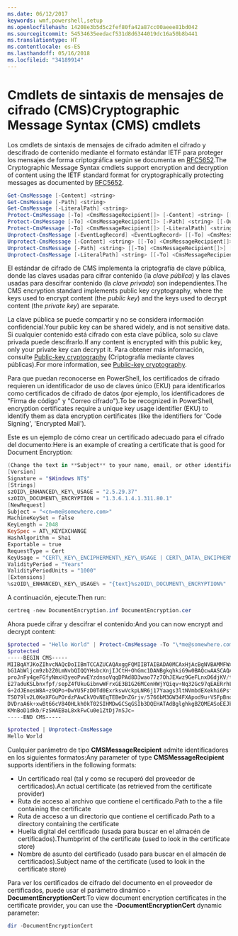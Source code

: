 ```yaml
---
ms.date: 06/12/2017
keywords: wmf,powershell,setup
ms.openlocfilehash: 14208e3b5d5c2fef80fa42a87cc00aeee81bd042
ms.sourcegitcommit: 54534635eedacf531d8d6344019dc16a50b8b441
ms.translationtype: HT
ms.contentlocale: es-ES
ms.lasthandoff: 05/16/2018
ms.locfileid: "34189914"
---
```

# <a name="cryptographic-message-syntax-cms-cmdlets"></a><span data-ttu-id="006ff-102">Cmdlets de sintaxis de mensajes de cifrado (CMS)</span><span class="sxs-lookup"><span data-stu-id="006ff-102">Cryptographic Message Syntax (CMS) cmdlets</span></span>

<span data-ttu-id="006ff-103">Los cmdlets de sintaxis de mensajes de cifrado admiten el cifrado y descifrado de contenido mediante el formato estándar IETF para proteger los mensajes de forma criptográfica según se documenta en [RFC5652](https://tools.ietf.org/html/rfc5652).</span><span class="sxs-lookup"><span data-stu-id="006ff-103">The Cryptographic Message Syntax cmdlets support encryption and decryption of content using the IETF standard format for cryptographically protecting messages as documented by [RFC5652](https://tools.ietf.org/html/rfc5652).</span></span>

```powershell
Get-CmsMessage [-Content] <string>
Get-CmsMessage [-Path] <string>
Get-CmsMessage [-LiteralPath] <string>
Protect-CmsMessage [-To] <CmsMessageRecipient[]> [-Content] <string> [[-OutFile] <string>]
Protect-CmsMessage [-To] <CmsMessageRecipient[]> [-Path] <string> [[-OutFile] <string>]
Protect-CmsMessage [-To] <CmsMessageRecipient[]> [-LiteralPath] <string> [[-OutFile] <string>]
Unprotect-CmsMessage [-EventLogRecord] <EventLogRecord> [[-To] <CmsMessageRecipient[]>] [-IncludeContext]
Unprotect-CmsMessage [-Content] <string> [[-To] <CmsMessageRecipient[]>] [-IncludeContext]
Unprotect-CmsMessage [-Path] <string> [[-To] <CmsMessageRecipient[]>] [-IncludeContext]
Unprotect-CmsMessage [-LiteralPath] <string> [[-To] <CmsMessageRecipient[]>] [-IncludeContext]
```

<span data-ttu-id="006ff-104">El estándar de cifrado de CMS implementa la criptografía de clave pública, donde las claves usadas para cifrar contenido (la *clave pública*) y las claves usadas para descifrar contenido (la *clave privada*) son independientes.</span><span class="sxs-lookup"><span data-stu-id="006ff-104">The CMS encryption standard implements public key cryptography, where the keys used to encrypt content (the *public key*) and the keys used to decrypt content (the *private key*) are separate.</span></span>

<span data-ttu-id="006ff-105">La clave pública se puede compartir y no se considera información confidencial.</span><span class="sxs-lookup"><span data-stu-id="006ff-105">Your public key can be shared widely, and is not sensitive data.</span></span> <span data-ttu-id="006ff-106">Si cualquier contenido está cifrado con esta clave pública, solo su clave privada puede descifrarlo.</span><span class="sxs-lookup"><span data-stu-id="006ff-106">If any content is encrypted with this public key, only your private key can decrypt it.</span></span> <span data-ttu-id="006ff-107">Para obtener más información, consulte [Public-key cryptography](https://en.wikipedia.org/wiki/Public-key_cryptography) (Criptografía mediante claves públicas).</span><span class="sxs-lookup"><span data-stu-id="006ff-107">For more information, see [Public-key cryptography](https://en.wikipedia.org/wiki/Public-key_cryptography).</span></span>

<span data-ttu-id="006ff-108">Para que puedan reconocerse en PowerShell, los certificados de cifrado requieren un identificador de uso de claves único (EKU) para identificarlos como certificados de cifrado de datos (por ejemplo, los identificadores de "Firma de código" y "Correo cifrado").</span><span class="sxs-lookup"><span data-stu-id="006ff-108">To be recognized in PowerShell, encryption certificates require a unique key usage identifier (EKU) to identify them as data encryption certificates (like the identifiers for 'Code Signing', 'Encrypted Mail').</span></span>

<span data-ttu-id="006ff-109">Este es un ejemplo de cómo crear un certificado adecuado para el cifrado del documento:</span><span class="sxs-lookup"><span data-stu-id="006ff-109">Here is an example of creating a certificate that is good for Document Encryption:</span></span>

```powershell
(Change the text in **Subject** to your name, email, or other identifier), and put in a file (i.e.: DocumentEncryption.inf):
[Version]
Signature = "$Windows NT$"
[Strings]
szOID\_ENHANCED\_KEY\_USAGE = "2.5.29.37"
szOID\_DOCUMENT\_ENCRYPTION = "1.3.6.1.4.1.311.80.1"
[NewRequest]
Subject = "<cn=me@somewhere.com>"
MachineKeySet = false
KeyLength = 2048
KeySpec = AT\_KEYEXCHANGE
HashAlgorithm = Sha1
Exportable = true
RequestType = Cert
KeyUsage = "CERT\_KEY\_ENCIPHERMENT\_KEY\_USAGE | CERT\_DATA\_ENCIPHERMENT\_KEY\_USAGE"
ValidityPeriod = "Years"
ValidityPeriodUnits = "1000"
[Extensions]
%szOID\_ENHANCED\_KEY\_USAGE% = "{text}%szOID\_DOCUMENT\_ENCRYPTION%"
```

<span data-ttu-id="006ff-110">A continuación, ejecute:</span><span class="sxs-lookup"><span data-stu-id="006ff-110">Then run:</span></span>
```powershell
certreq -new DocumentEncryption.inf DocumentEncryption.cer
```

<span data-ttu-id="006ff-111">Ahora puede cifrar y descifrar el contenido:</span><span class="sxs-lookup"><span data-stu-id="006ff-111">And you can now encrypt and decrypt content:</span></span>

```powershell
$protected = "Hello World" | Protect-CmsMessage -To "\*me@somewhere.com\*[](mailto:*leeholm@microsoft.com*)"
$protected
-----BEGIN CMS-----
MIIBqAYJKoZIhvcNAQcDoIIBmTCCAZUCAQAxggFQMIIBTAIBADA0MCAxHjAcBgNVBAMMFWxlZWhv
bG1AbWljcm9zb2Z0LmNvbQIQQYHsbcXnjIJCtH+OhGmc1DANBgkqhkiG9w0BAQcwAASCAQAnkFHM
proJnFy4geFGfyNmxH3yeoPvwEYzdnsoVqqDPAd8D3wao77z7OhJEXwz9GeFLnxD6djKV/tF4PxR
E27aduKSLbnxfpf/sepZ4fUkuGibnwWFrxGE3B1G26MCenHWjYQiqv+Nq32Gc97qEAERrhLv6S4R
G+2dJEnesW8A+z9QPo+DwYU5FzD0Td0ExrkswVckpLNR6j17Yaags3ltNVmbdEXekhi6Psf2MLMP
TSO79lv2L0KeXFGuPOrdzPAwCkV0vNEqTEBeDnZGrjv/5766bM3GW34FXApod9u+VSFpBnqVOCBA
DVDraA6k+xwBt66cV84OHLkh0kT02SIHMDwGCSqGSIb3DQEHATAdBglghkgBZQMEASoEEJbJaiRl
KMnBoD1dkb/FzSWAEBaL8xkFwCu0e1ZtDj7nSJc=
-----END CMS-----

$protected | Unprotect-CmsMessage
Hello World
```

<span data-ttu-id="006ff-112">Cualquier parámetro de tipo **CMSMessageRecipient** admite identificadores en los siguientes formatos:</span><span class="sxs-lookup"><span data-stu-id="006ff-112">Any parameter of type **CMSMessageRecipient** supports identifiers in the following formats:</span></span>
- <span data-ttu-id="006ff-113">Un certificado real (tal y como se recuperó del proveedor de certificados).</span><span class="sxs-lookup"><span data-stu-id="006ff-113">An actual certificate (as retrieved from the certificate provider)</span></span>
- <span data-ttu-id="006ff-114">Ruta de acceso al archivo que contiene el certificado.</span><span class="sxs-lookup"><span data-stu-id="006ff-114">Path to the a file containing the certificate</span></span>
- <span data-ttu-id="006ff-115">Ruta de acceso a un directorio que contiene el certificado.</span><span class="sxs-lookup"><span data-stu-id="006ff-115">Path to a directory containing the certificate</span></span>
- <span data-ttu-id="006ff-116">Huella digital del certificado (usada para buscar en el almacén de certificados).</span><span class="sxs-lookup"><span data-stu-id="006ff-116">Thumbprint of the certificate (used to look in the certificate store)</span></span>
- <span data-ttu-id="006ff-117">Nombre de asunto del certificado (usado para buscar en el almacén de certificados).</span><span class="sxs-lookup"><span data-stu-id="006ff-117">Subject name of the certificate (used to look in the certificate store)</span></span>

<span data-ttu-id="006ff-118">Para ver los certificados de cifrado del documento en el proveedor de certificados, puede usar el parámetro dinámico **-DocumentEncryptionCert**:</span><span class="sxs-lookup"><span data-stu-id="006ff-118">To view document encryption certificates in the certificate provider, you can use the **-DocumentEncryptionCert** dynamic parameter:</span></span>

```powershell
dir -DocumentEncryptionCert
```
